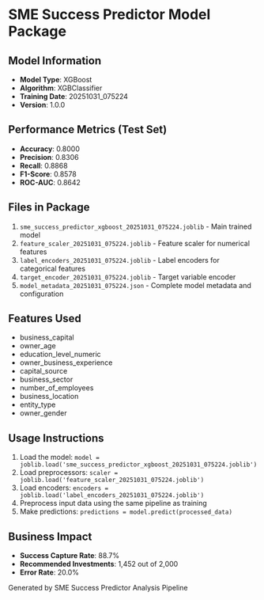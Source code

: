 # SME Success Predictor Model Package

## Model Information
- **Model Type**: XGBoost
- **Algorithm**: XGBClassifier
- **Training Date**: 20251031_075224
- **Version**: 1.0.0

## Performance Metrics (Test Set)
- **Accuracy**: 0.8000
- **Precision**: 0.8306
- **Recall**: 0.8868
- **F1-Score**: 0.8578
- **ROC-AUC**: 0.8642

## Files in Package
1. `sme_success_predictor_xgboost_20251031_075224.joblib` - Main trained model
2. `feature_scaler_20251031_075224.joblib` - Feature scaler for numerical features
3. `label_encoders_20251031_075224.joblib` - Label encoders for categorical features
4. `target_encoder_20251031_075224.joblib` - Target variable encoder
5. `model_metadata_20251031_075224.json` - Complete model metadata and configuration

## Features Used
- business_capital
- owner_age
- education_level_numeric
- owner_business_experience
- capital_source
- business_sector
- number_of_employees
- business_location
- entity_type
- owner_gender

## Usage Instructions
1. Load the model: `model = joblib.load('sme_success_predictor_xgboost_20251031_075224.joblib')`
2. Load preprocessors: `scaler = joblib.load('feature_scaler_20251031_075224.joblib')`
3. Load encoders: `encoders = joblib.load('label_encoders_20251031_075224.joblib')`
4. Preprocess input data using the same pipeline as training
5. Make predictions: `predictions = model.predict(processed_data)`

## Business Impact
- **Success Capture Rate**: 88.7%
- **Recommended Investments**: 1,452 out of 2,000
- **Error Rate**: 20.0%

Generated by SME Success Predictor Analysis Pipeline

